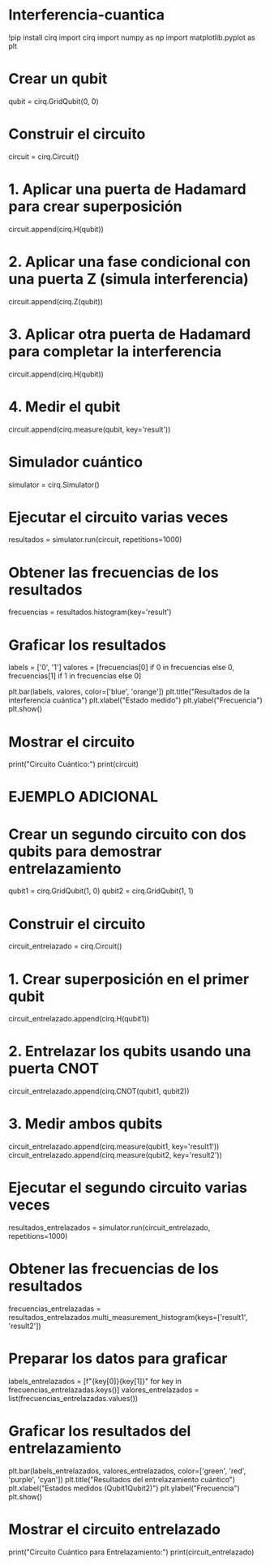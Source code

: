 # Interferencia-cuantica
!pip install cirq
import cirq
import numpy as np
import matplotlib.pyplot as plt

# Crear un qubit
qubit = cirq.GridQubit(0, 0)

# Construir el circuito
circuit = cirq.Circuit()

# 1. Aplicar una puerta de Hadamard para crear superposición
circuit.append(cirq.H(qubit))

# 2. Aplicar una fase condicional con una puerta Z (simula interferencia)
circuit.append(cirq.Z(qubit))

# 3. Aplicar otra puerta de Hadamard para completar la interferencia
circuit.append(cirq.H(qubit))

# 4. Medir el qubit
circuit.append(cirq.measure(qubit, key='result'))

# Simulador cuántico
simulator = cirq.Simulator()

# Ejecutar el circuito varias veces
resultados = simulator.run(circuit, repetitions=1000)

# Obtener las frecuencias de los resultados
frecuencias = resultados.histogram(key='result')

# Graficar los resultados
labels = ['0', '1']
valores = [frecuencias[0] if 0 in frecuencias else 0, frecuencias[1] if 1 in frecuencias else 0]

plt.bar(labels, valores, color=['blue', 'orange'])
plt.title("Resultados de la interferencia cuántica")
plt.xlabel("Estado medido")
plt.ylabel("Frecuencia")
plt.show()

# Mostrar el circuito
print("Circuito Cuántico:")
print(circuit)

# EJEMPLO ADICIONAL
# Crear un segundo circuito con dos qubits para demostrar entrelazamiento
qubit1 = cirq.GridQubit(1, 0)
qubit2 = cirq.GridQubit(1, 1)

# Construir el circuito
circuit_entrelazado = cirq.Circuit()

# 1. Crear superposición en el primer qubit
circuit_entrelazado.append(cirq.H(qubit1))

# 2. Entrelazar los qubits usando una puerta CNOT
circuit_entrelazado.append(cirq.CNOT(qubit1, qubit2))

# 3. Medir ambos qubits
circuit_entrelazado.append(cirq.measure(qubit1, key='result1'))
circuit_entrelazado.append(cirq.measure(qubit2, key='result2'))

# Ejecutar el segundo circuito varias veces
resultados_entrelazados = simulator.run(circuit_entrelazado, repetitions=1000)

# Obtener las frecuencias de los resultados
frecuencias_entrelazadas = resultados_entrelazados.multi_measurement_histogram(keys=['result1', 'result2'])

# Preparar los datos para graficar
labels_entrelazados = [f"{key[0]}{key[1]}" for key in frecuencias_entrelazadas.keys()]
valores_entrelazados = list(frecuencias_entrelazadas.values())

# Graficar los resultados del entrelazamiento
plt.bar(labels_entrelazados, valores_entrelazados, color=['green', 'red', 'purple', 'cyan'])
plt.title("Resultados del entrelazamiento cuántico")
plt.xlabel("Estados medidos (Qubit1Qubit2)")
plt.ylabel("Frecuencia")
plt.show()

# Mostrar el circuito entrelazado
print("Circuito Cuántico para Entrelazamiento:")
print(circuit_entrelazado)

